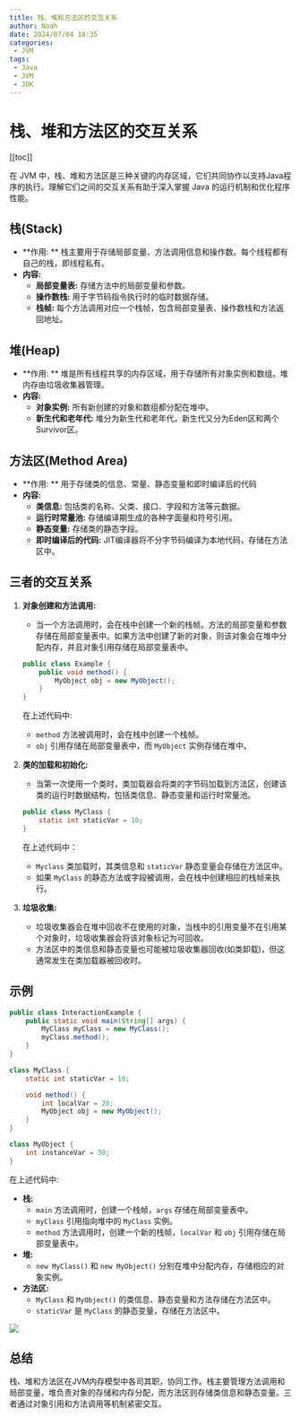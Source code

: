```yaml
---
title: 栈、堆和方法区的交互关系
author: Noah
date: 2024/07/04 18:35
categories: 
 - JVM
tags:
 - Java
 - JVM
 - JDK
---
```


# 栈、堆和方法区的交互关系

[[toc]]

在 JVM 中，栈、堆和方法区是三种关键的内存区域，它们共同协作以支持Java程序的执行。理解它们之间的交互关系有助于深入掌握 Java 的运行机制和优化程序性能。

## 栈(Stack)

- **作用: ** 栈主要用于存储局部变量、方法调用信息和操作数。每个线程都有自己的栈，即线程私有。
- **内容:** 
  - **局部变量表:** 存储方法中的局部变量和参数。
  - **操作数栈:** 用于字节码指令执行时的临时数据存储。
  - **栈帧:** 每个方法调用对应一个栈帧，包含局部变量表、操作数栈和方法返回地址。

## 堆(Heap)

- **作用: ** 堆是所有线程共享的内存区域，用于存储所有对象实例和数组。堆内存由垃圾收集器管理。
- **内容:** 
  - **对象实例:** 所有新创建的对象和数组都分配在堆中。
  - **新生代和老年代:** 堆分为新生代和老年代，新生代又分为Eden区和两个Survivor区。

## 方法区(Method Area)

- **作用: ** 用于存储类的信息、常量、静态变量和即时编译后的代码
- **内容:** 
  - **类信息:** 包括类的名称、父类、接口、字段和方法等元数据。
  - **运行时常量池:** 存储编译期生成的各种字面量和符号引用。
  - **静态变量:** 存储类的静态字段。
  - **即时编译后的代码:** JIT编译器将不分字节码编译为本地代码，存储在方法区中。

## 三者的交互关系

1. **对象创建和方法调用:**

   - 当一个方法调用时，会在栈中创建一个新的栈帧。方法的局部变量和参数存储在局部变量表中。如果方法中创建了新的对象，则该对象会在堆中分配内存，并且对象引用存储在局部变量表中。

   ```java
   public class Example {
       public void method() {
           MyObject obj = new MyObject();
       }
   }
   ```

   在上述代码中:

   - `method` 方法被调用时，会在栈中创建一个栈帧。
   - `obj` 引用存储在局部变量表中，而 `MyObject` 实例存储在堆中。

2. **类的加载和初始化:**

   - 当第一次使用一个类时，类加载器会将类的字节码加载到方法区，创建该类的运行时数据结构，包括类信息、静态变量和运行时常量池。

   ```java
   public class MyClass {
       static int staticVar = 10;
   }
   ```

   在上述代码中：

   - `Myclass` 类加载时，其类信息和 `staticVar` 静态变量会存储在方法区中。
   - 如果 `MyClass` 的静态方法或字段被调用，会在栈中创建相应的栈帧来执行。

3. **垃圾收集:** 

   - 垃圾收集器会在堆中回收不在使用的对象，当栈中的引用变量不在引用某个对象时，垃圾收集器会将该对象标记为可回收。
   - 方法区中的类信息和静态变量也可能被垃圾收集器回收(如类卸载)，但这通常发生在类加载器被回收时。

## 示例

```java
public class InteractionExample {
    public static void main(String[] args) {
        MyClass myClass = new MyClass();
        myClass.method();
    }
}

class MyClass {
    static int staticVar = 10;

    void method() {
        int localVar = 20;
        MyObject obj = new MyObject();
    }
}

class MyObject {
    int instanceVar = 30;
}
```

在上述代码中:

- **栈:**
  - `main` 方法调用时，创建一个栈帧，`args` 存储在局部变量表中。
  - `myClass` 引用指向堆中的 `MyClass` 实例。
  - `method` 方法调用时，创建一个新的栈帧，`localVar` 和 `obj` 引用存储在局部变量表中。
- **堆:**
  - `new MyClass()` 和 `new MyObject()` 分别在堆中分配内存，存储相应的对象实例。
- **方法区:**
  - `MyClass` 和 `MyObject()` 的类信息、静态变量和方法存储在方法区中。
  - `staticVar` 是 `MyClass` 的静态变量，存储在方法区中。

![](https://raw.githubusercontent.com/Noah2Y/img/main/blog/20240704195630.jpg)

## 总结

栈、堆和方法区在JVM内存模型中各司其职，协同工作。栈主要管理方法调用和局部变量，堆负责对象的存储和内存分配，而方法区则存储类信息和静态变量。三者通过对象引用和方法调用等机制紧密交互。

